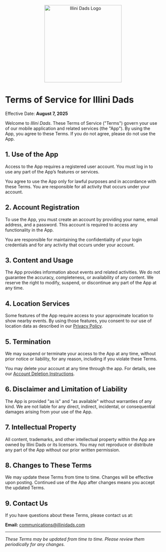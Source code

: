 <p align="center">
  <img src="https://i.imgur.com/0FHQKN4.png" alt="Illini Dads Logo" width="250"/>
</p>

# Terms of Service for Illini Dads

Effective Date: **August 7, 2025**

Welcome to *Illini Dads*. These Terms of Service ("Terms") govern your use of our mobile application and related services (the "App"). By using the App, you agree to these Terms. If you do not agree, please do not use the App.

## 1. Use of the App

Access to the App requires a registered user account. You must log in to use any part of the App’s features or services.

You agree to use the App only for lawful purposes and in accordance with these Terms. You are responsible for all activity that occurs under your account.

## 2. Account Registration

To use the App, you must create an account by providing your name, email address, and a password. This account is required to access any functionality in the App.

You are responsible for maintaining the confidentiality of your login credentials and for any activity that occurs under your account.

## 3. Content and Usage

The App provides information about events and related activities. We do not guarantee the accuracy, completeness, or availability of any content. We reserve the right to modify, suspend, or discontinue any part of the App at any time.

## 4. Location Services

Some features of the App require access to your approximate location to show nearby events. By using those features, you consent to our use of location data as described in our [Privacy Policy](https://vsmart-06.github.io/ida-app/privacy_policy).

## 5. Termination

We may suspend or terminate your access to the App at any time, without prior notice or liability, for any reason, including if you violate these Terms.

You may delete your account at any time through the app. For details, see our [Account Deletion Instructions](https://vsmart-06.github.io/ida-app/account_deletion).

## 6. Disclaimer and Limitation of Liability

The App is provided "as is" and "as available" without warranties of any kind. We are not liable for any direct, indirect, incidental, or consequential damages arising from your use of the App.

## 7. Intellectual Property

All content, trademarks, and other intellectual property within the App are owned by Illini Dads or its licensors. You may not reproduce or distribute any part of the App without our prior written permission.

## 8. Changes to These Terms

We may update these Terms from time to time. Changes will be effective upon posting. Continued use of the App after changes means you accept the updated Terms.

## 9. Contact Us

If you have questions about these Terms, please contact us at:

**Email:** communications@illinidads.com

---

*These Terms may be updated from time to time. Please review them periodically for any changes.*
